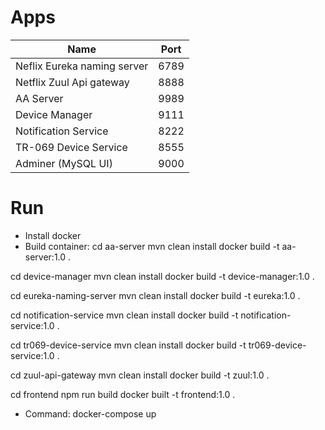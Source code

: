 # Apps
| Name | Port |
| ---------------- | ------------ |
| Neflix Eureka naming server | 6789 |
| Netflix Zuul Api gateway | 8888|
| AA Server | 9989 |
| Device Manager | 9111 |
| Notification Service | 8222 |
| TR-069 Device Service | 8555|
| Adminer (MySQL UI) | 9000|

# Run
- Install docker
- Build container:
cd aa-server
mvn clean install
docker build -t aa-server:1.0 .

cd device-manager
mvn clean install
docker build -t device-manager:1.0 .

cd eureka-naming-server
mvn clean install
docker build -t eureka:1.0 .

cd notification-service
mvn clean install
docker build -t notification-service:1.0 .

cd tr069-device-service
mvn clean install
docker build -t tr069-device-service:1.0 .

cd zuul-api-gateway
mvn clean install
docker build -t zuul:1.0 .

cd frontend
npm run build
docker built -t frontend:1.0 .

- Command: 
docker-compose up